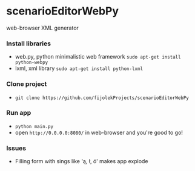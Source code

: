 scenarioEditorWebPy
===================

web-browser XML generator

### Install libraries
* web.py, python minimalistic web framework `sudo apt-get install python-webpy`
* lxml, xml library `sudo apt-get install python-lxml`

### Clone project
* `git clone https://github.com/fijolekProjects/scenarioEditorWebPy`

### Run app
* `python main.py`
* open `http://0.0.0.0:8080/` in web-browser and you're good to go!

### Issues
* Filling form with sings like 'ą, ł, ó' makes app explode
